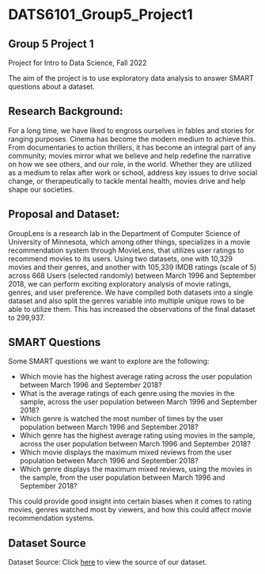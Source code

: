 # DATS6101_Group5_Project1
## Group 5 Project 1

Project for Intro to Data Science, Fall 2022

The aim of the project is to use exploratory data analysis to answer SMART questions about a dataset.

## Research Background:

For a long time, we have liked to engross ourselves in fables and stories for ranging purposes. Cinema has become the modern medium to achieve this. From documentaries to action thrillers, it has become an integral part of any community; movies mirror what we believe and help redefine the narrative on how we see others, and our role, in the world. Whether they are utilized as a medium to relax after work or school, address key issues to drive social change, or therapeutically to tackle mental health, movies drive and help shape our societies.

## Proposal and Dataset:

GroupLens is a research lab in the Department of Computer Science of University of Minnesota, which among other things, specializes in a movie recommendation system through MovieLens, that utilizes user ratings to recommend movies to its users. Using two datasets, one with 10,329 movies and their genres, and another with 105,339 IMDB ratings (scale of 5) across 668 Users (selected randomly) between March 1996 and September 2018, we can perform exciting exploratory analysis of movie ratings, genres, and user preference. We have compiled both datasets into a single dataset and also split the genres variable into multiple unique rows to be able to utilize them. This has increased the observations of the final dataset to 299,937.

## SMART Questions

Some SMART questions we want to explore are the following:

* Which movie has the highest average rating across the user population between March 1996 and September 2018?
* What is the average ratings of each genre using the movies in the sample, across the user population between March 1996 and September 2018?
* Which genre is watched the most number of times by the user population between March 1996 and September 2018?
* Which genre has the highest average rating using movies in the sample, across the user population between March 1996 and September 2018?
* Which movie displays the maximum mixed reviews from the user population between March 1996 and September 2018?
* Which genre displays the maximum mixed reviews, using the movies in the sample, from the user population between March 1996 and September 2018?

This could provide good insight into certain biases when it comes to rating movies, genres watched most by viewers, and how this could affect movie recommendation systems.

## Dataset Source

Dataset Source: Click [here](https://grouplens.org/datasets/movielens/latest/) to view the source of our dataset.
